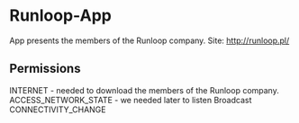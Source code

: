 # Runloop-App
App presents the members of the Runloop company. 
Site: http://runloop.pl/

## Permissions
INTERNET - needed to download the members of the Runloop company.
ACCESS_NETWORK_STATE - we needed later to listen Broadcast CONNECTIVITY_CHANGE